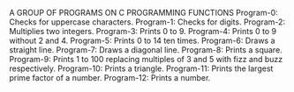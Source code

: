 A GROUP OF PROGRAMS ON C PROGRAMMING FUNCTIONS
Program-0: Checks for uppercase characters.
Program-1: Checks for digits.
Program-2: Multiplies two integers.
Program-3: Prints 0 to 9.
Program-4: Prints 0 to 9 without 2 and 4.
Program-5: Prints 0 to 14 ten times.
Program-6: Draws a straight line.
Program-7: Draws a diagonal line.
Program-8: Prints a square.
Program-9: Prints 1 to 100 replacing multiples of 3 and 5 with fizz and buzz respectively.
Program-10: Prints a triangle.
Program-11: Prints the largest prime factor of a number.
Program-12: Prints a number.

